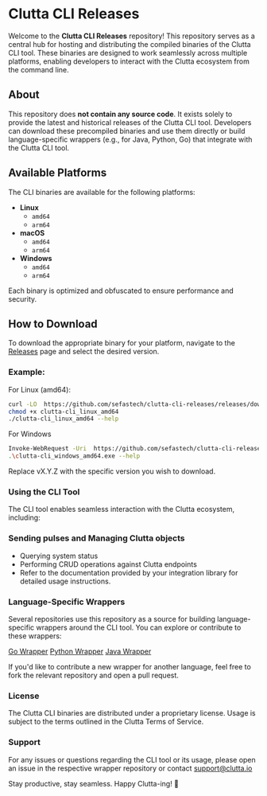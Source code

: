 # Clutta CLI Releases

Welcome to the **Clutta CLI Releases** repository! This repository serves as a central hub for hosting and distributing the compiled binaries of the Clutta CLI tool. These binaries are designed to work seamlessly across multiple platforms, enabling developers to interact with the Clutta ecosystem from the command line.

## About

This repository does **not contain any source code**. It exists solely to provide the latest and historical releases of the Clutta CLI tool. Developers can download these precompiled binaries and use them directly or build language-specific wrappers (e.g., for Java, Python, Go) that integrate with the Clutta CLI tool.

## Available Platforms

The CLI binaries are available for the following platforms:

- **Linux**
    - `amd64`
    - `arm64`
- **macOS**
    - `amd64`
    - `arm64`
- **Windows**
    - `amd64`
    - `arm64`

Each binary is optimized and obfuscated to ensure performance and security.

## How to Download

To download the appropriate binary for your platform, navigate to the [Releases](https://github.com/sefastech/clutta-cli-releases/releases) page and select the desired version.

### Example:

For Linux (amd64):
```bash
curl -LO  https://github.com/sefastech/clutta-cli-releases/releases/download/vX.Y.Z/clutta-cli_linux_amd64
chmod +x clutta-cli_linux_amd64
./clutta-cli_linux_amd64 --help
```

For Windows
```bash
Invoke-WebRequest -Uri  https://github.com/sefastech/clutta-cli-releases/releases/download/vX.Y.Z/clutta-cli_windows_amd64.exe -OutFile clutta-cli_windows_amd64.exe
.\clutta-cli_windows_amd64.exe --help
```
Replace vX.Y.Z with the specific version you wish to download.


### Using the CLI Tool
The CLI tool enables seamless interaction with the Clutta ecosystem, including:

### Sending pulses and Managing Clutta objects
- Querying system status
- Performing CRUD operations against Clutta endpoints
- Refer to the documentation provided by your integration library for detailed usage instructions.

### Language-Specific Wrappers
Several repositories use this repository as a source for building language-specific wrappers around the CLI tool. You can explore or contribute to these wrappers:

[Go Wrapper](https://github.com/sefastech/clutta-go)
[Python Wrapper](https://github.com/sefastech/clutta-python)
[Java Wrapper](https://github.com/sefastech/clutta-java)


If you'd like to contribute a new wrapper for another language, feel free to fork the relevant repository and open a pull request.

### License
The Clutta CLI binaries are distributed under a proprietary license. Usage is subject to the terms outlined in the Clutta Terms of Service.

### Support
For any issues or questions regarding the CLI tool or its usage, please open an issue in the respective wrapper repository or contact support@clutta.io

Stay productive, stay seamless. Happy Clutta-ing! 🚀
